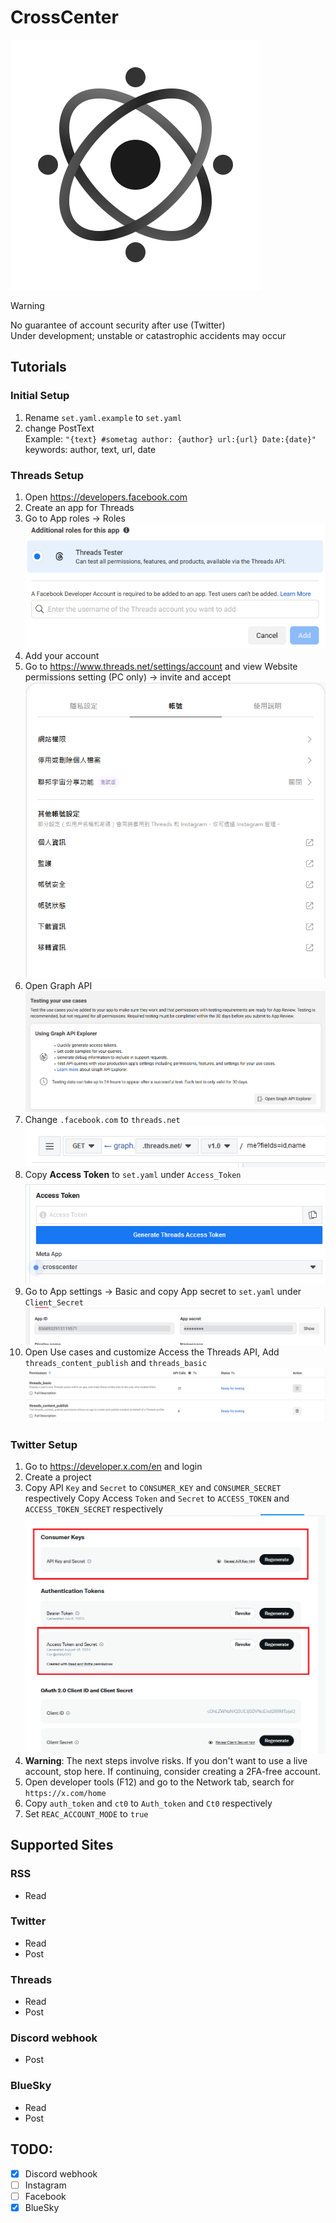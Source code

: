 # CrossCenter

<picture>
    <source media="(prefers-color-scheme: dark)" srcset="https://github.com/phillychi3/crosscenter/blob/main/docs/icon/light-icon.svg" width=100/>
    <img alt="" src="https://github.com/phillychi3/crosscenter/blob/main/docs/icon/icon.svg">
</picture>

> [!WARNING]
> No guarantee of account security after use (Twitter)<br>
> Under development; unstable or catastrophic accidents may occur

## Tutorials

### Initial Setup

1. Rename `set.yaml.example` to `set.yaml`
2. change PostText<br> Example: `"{text} #sometag author: {author} url:{url} Date:{date}"`<br>keywords: author, text, url, date

### Threads Setup

1. Open https://developers.facebook.com
2. Create an app for Threads
3. Go to App roles -> Roles
   ![Facebook App Role](docs/image/fb-app-role.png)
4. Add your account
5. Go to https://www.threads.net/settings/account and view Website permissions setting (PC only) -> invite and accept
   ![Threads Invite](docs/image/fb-app-threads-invite.png)
6. Open Graph API
   ![Facebook Graph API](docs/image/fb-app-graph.png)
7. Change `.facebook.com` to `threads.net`
   ![Facebook Graph API Change](docs/image/fb-app-graph-api.png)
8. Copy **Access Token** to `set.yaml` under `Access_Token`
   ![Facebook Access Token](docs/image/fb-app-graph-api-token.png)
9. Go to App settings -> Basic and copy App secret to `set.yaml` under `Client_Secret`
   ![Facebook App ID](docs/image/fb-app-id.png)
10. Open Use cases and customize Access the Threads API, Add `threads_content_publish` and `threads_basic`
    ![Facebook Use Cases](docs/image/fb-app-usecases.png)

### Twitter Setup

1. Go to https://developer.x.com/en and login
2. Create a project
3. Copy API `Key` and `Secret` to `CONSUMER_KEY` and `CONSUMER_SECRET` respectively
   Copy Access `Token` and `Secret` to `ACCESS_TOKEN` and `ACCESS_TOKEN_SECRET` respectively
   ![Twitter App Keys](docs/image/twitter-app-keys.png)
4. **Warning**: The next steps involve risks. If you don't want to use a live account, stop here. If continuing, consider creating a 2FA-free account.
5. Open developer tools (F12) and go to the Network tab, search for `https://x.com/home`
6. Copy `auth_token` and `ct0` to `Auth_token` and `Ct0` respectively
7. Set `REAC_ACCOUNT_MODE` to `true`

## Supported Sites

### RSS

- Read

### Twitter

- Read
- Post

### Threads

- Read
- Post

### Discord webhook

- Post

### BlueSky

- Read
- Post

## TODO:

- [x] Discord webhook
- [ ] Instagram
- [ ] Facebook
- [x] BlueSky
